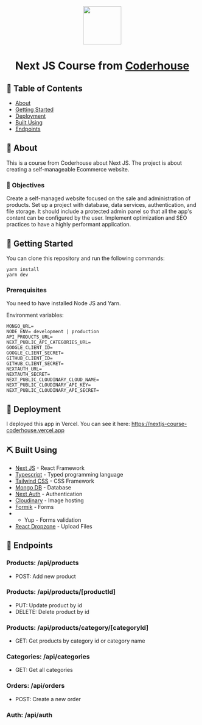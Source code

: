 <div align="center"> 
  <img height="100px" src="https://upload.wikimedia.org/wikipedia/commons/8/8e/Nextjs-logo.svg" />
<h1>Next JS Course from <a target="_blank" href="https://www.coderhouse.com">Coderhouse</a></h1>
</div>

## 📝 Table of Contents
- [About](#about)
- [Getting Started](#getting_started)
- [Deployment](#deployment)
- [Built Using](#built_using)
- [Endpoints](#endpoints)

## 🧐 About <a name = "about"></a>
This is a course from Coderhouse about Next JS. The project is about creating a self-manageable Ecommerce website.

### 🎯 Objectives
Create a self-managed website focused on the sale and administration of products. Set up a  project with database, data services, authentication, and file storage. It should include a protected admin panel so that all the app's content can be configured by the user.
Implement optimization and SEO practices to have a highly performant application.

## 🏁 Getting Started <a name = "getting_started"></a>
You can clone this repository and run the following commands:
```
yarn install
yarn dev
```

### Prerequisites
You need to have installed Node JS and Yarn.

Environment variables:
```
MONGO_URL=
NODE_ENV= development | production
API_PRODUCTS_URL=
NEXT_PUBLIC_API_CATEGORIES_URL=
GOOGLE_CLIENT_ID=
GOOGLE_CLIENT_SECRET=
GITHUB_CLIENT_ID=
GITHUB_CLIENT_SECRET=
NEXTAUTH_URL=
NEXTAUTH_SECRET=
NEXT_PUBLIC_CLOUDINARY_CLOUD_NAME=
NEXT_PUBLIC_CLOUDINARY_API_KEY=
NEXT_PUBLIC_CLOUDINARY_API_SECRET=
```

## 🚀 Deployment <a name = "deployment"></a>
I deployed this app in Vercel. You can see it here: https://nextjs-course-coderhouse.vercel.app

## ⛏️ Built Using <a name = "built_using"></a>
- [Next JS](https://nextjs.org/) - React Framework
- [Typescript](https://typescriptlang.org/) - Typed programming language
- [Tailwind CSS](https://tailwindcss.com/) - CSS Framework
- [Mongo DB](https://www.mongodb.com/) - Database
- [Next Auth](https://next-auth.js.org/) - Authentication
- [Cloudinary](https://cloudinary.com/) - Image hosting
- [Formik](https://formik.org//) - Forms
- - Yup - Forms validation
-  [React Dropzone](https://react-dropzone.js.org/) - Upload Files

## 📝 Endpoints <a name = "endpoints"></a>

###  Products: /api/products
- POST: Add new product

### Products: /api/products/[productId]
- PUT: Update product by id
- DELETE: Delete product by id

### Products: /api/products/category/[categoryId]
- GET: Get products by category id or category name

### Categories: /api/categories
- GET: Get all categories

### Orders: /api/orders
- POST: Create a new order

### Auth: /api/auth
